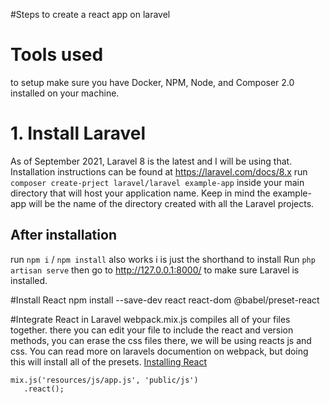 #Steps to create a react app on laravel

# Tools used

to setup make sure you have Docker, NPM, Node, and Composer 2.0 installed on your machine.

# 1. Install Laravel

As of September 2021, Laravel 8 is the latest and I will be using that. Installation instructions can be found at https://laravel.com/docs/8.x
run `composer create-prject laravel/laravel example-app` inside your main directory that will host your application name. Keep in mind the example-app will be the name of the directory created with all the Laravel projects.

## After installation

run `npm i` / `npm install` also works i is just the shorthand to install
Run `php artisan serve` then go to http://127.0.0.1:8000/ to make sure Laravel is installed.

#Install React
npm install --save-dev react react-dom @babel/preset-react

#Integrate React in Laravel
webpack.mix.js compiles all of your files together. there you can edit your file to include the react and version methods, you can erase the css files there, we will be using reacts js and css. You can read more on laravels documention on webpack, but doing this will install all of the presets.
[Installing React](https://laravel.com/docs/8.x/mix#react)

```
mix.js('resources/js/app.js', 'public/js')
   .react();
```
